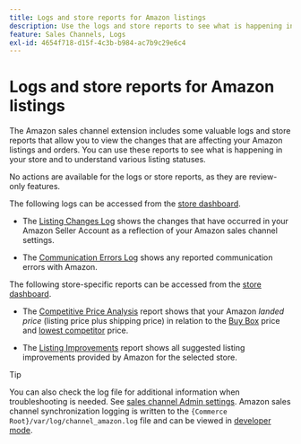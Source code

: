 ```yaml
---
title: Logs and store reports for Amazon listings
description: Use the logs and store reports to see what is happening in your Adobe Commerce or Magento Open Source store and your Amazon Marketplace listings.
feature: Sales Channels, Logs
exl-id: 4654f718-d15f-4c3b-b984-ac7b9c29e6c4
---
```

# Logs and store reports for Amazon listings

The Amazon sales channel extension includes some valuable logs and store reports that allow you to view the changes that are affecting your Amazon listings and orders. You can use these reports to see what is happening in your store and to understand various listing statuses.

No actions are available for the logs or store reports, as they are review-only features.

The following logs can be accessed from the [store dashboard](./amazon-store-dashboard.md).

- The [Listing Changes Log](./listing-changes-log.md) shows the changes that have occurred in your Amazon Seller Account as a reflection of your Amazon sales channel settings.

- The [Communication Errors Log](./communication-errors-log.md) shows any reported communication errors with Amazon.

The following store-specific reports can be accessed from the [store dashboard](./amazon-store-dashboard.md).

- The [Competitive Price Analysis](./competitive-price-analysis.md) report shows that your Amazon _landed price_ (listing price plus shipping price) in relation to the [Buy Box](./buy-box-competitor-pricing.md) price and [lowest competitor](./lowest-competitor-pricing.md) price.

- The [Listing Improvements](./listing-improvements.md) report shows all suggested listing improvements provided by Amazon for the selected store.

>[!TIP]
>
>You can also check the log file for additional information when troubleshooting is needed. See [sales channel Admin settings](./sales-channel-settings.md). Amazon sales channel synchronization logging is written to the `{Commerce Root}/var/log/channel_amazon.log` file and can be viewed in [developer mode](https://experienceleague.adobe.com/docs/commerce-admin/systems/tools/developer-tools.html#operation-modes).
